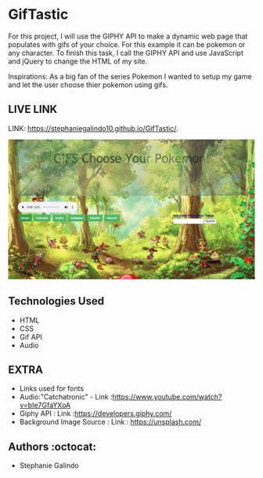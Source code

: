 # GifTastic

For this project, I will use the GIPHY API to make a dynamic web page that populates with gifs of your choice. For this example it can be pokemon or any character. To finish this task, I call the GIPHY API and use JavaScript and jQuery to change the HTML of my site.


Inspirations: As a big fan of the series Pokemon I wanted to setup my game and let the user choose thier pokemon using gifs.

## LIVE LINK 
LINK: https://stephaniegalindo10.github.io/GifTastic/.

![Pokemon Giphy Website](https://github.com/StephanieGalindo10/GifTastic/blob/master/assets/images/Screen%20Shot%202019-09-03%20at%2011.52.44%20PM.png)


## Technologies Used 
* HTML
* CSS 
* Gif API
* Audio


## EXTRA
* Links used  for fonts 
* Audio:"Catchatronic" - Link :https://www.youtube.com/watch?v=bIe7GfaYXoA
* Giphy API  : Link :https://developers.giphy.com/
* Background Image Source : Link : https://unsplash.com/



## Authors :octocat:
* Stephanie Galindo 
 
 








